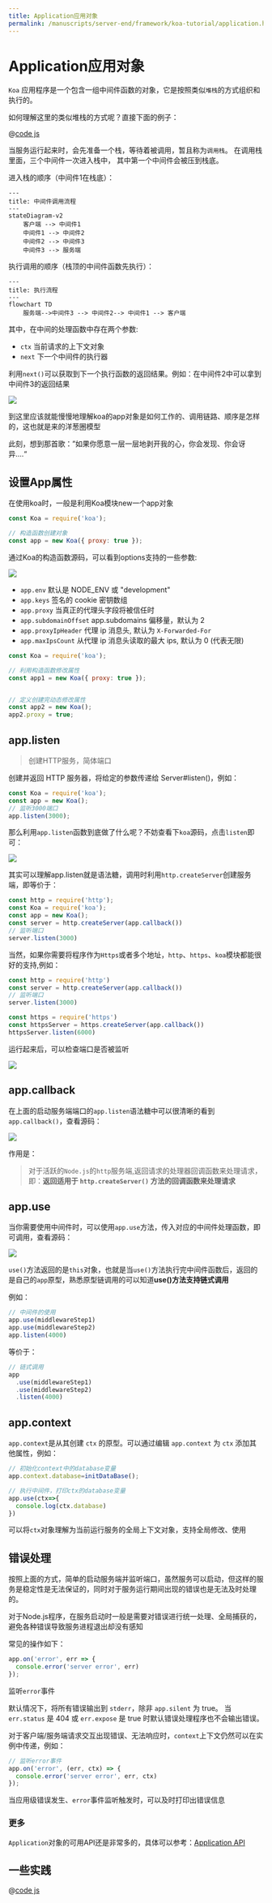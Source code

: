 ```yaml
---
title: Application应用对象
permalink: /manuscripts/server-end/framework/koa-tutorial/application.html
---
```


# Application应用对象

`Koa` 应用程序是一个包含一组中间件函数的对象，它是按照类似`堆栈`的方式组织和执行的。

如何理解这里的类似堆栈的方式呢？直接下面的例子：

@[code js](@code/koa/koa-run-sort.js)

当服务运行起来时，会先准备一个栈，等待着被调用，暂且称为`调用栈`。 在调用栈里面，三个中间件一次进入栈中，
其中第一个中间件会被压到栈底。

进入栈的顺序（中间件1在栈底）：

```mermaid
---
title: 中间件调用流程
---
stateDiagram-v2
    客户端 --> 中间件1
    中间件1 --> 中间件2
    中间件2 --> 中间件3
    中间件3 --> 服务端
```

执行调用的顺序（栈顶的中间件函数先执行）：

```mermaid
---
title: 执行流程
---
flowchart TD
    服务端-->中间件3 --> 中间件2--> 中间件1 --> 客户端
```

其中，在中间的处理函数中存在两个参数:

- `ctx` 当前请求的上下文对象
- `next` 下一个中间件的执行器

利用`next()`可以获取到下一个执行函数的返回结果。例如：在中间件2中可以拿到中间件3的返回结果

![](../images/koa-run-sort.png)

到这里应该就能慢慢地理解koa的app对象是如何工作的、调用链路、顺序是怎样的，这也就是来的洋葱圈模型

此刻，想到那首歌：”如果你愿意一层一层地剥开我的心，你会发现、你会讶异....“

## 设置App属性

在使用koa时，一般是利用Koa模块new一个app对象

```js
const Koa = require('koa');

// 构造函数创建对象
const app = new Koa({ proxy: true });
```

通过Koa的构造函数源码，可以看到options支持的一些参数:

![](../images/koa-constructor.png)

- `app.env` 默认是 NODE_ENV 或 "development"
- `app.keys` 签名的 cookie 密钥数组
- `app.proxy` 当真正的代理头字段将被信任时
- `app.subdomainOffset` app.subdomains 偏移量，默认为 2
- `app.proxyIpHeader` 代理 ip 消息头, 默认为 `X-Forwarded-For`
- `app.maxIpsCount` 从代理 ip 消息头读取的最大 ips, 默认为 0 (代表无限)

```js
const Koa = require('koa');

// 利用构造函数修改属性
const app1 = new Koa({ proxy: true });


// 定义创建完动态修改属性
const app2 = new Koa();
app2.proxy = true;
```

## app.listen

> 创建HTTP服务，简体端口

创建并返回 HTTP 服务器，将给定的参数传递给 Server#listen()，例如：

```js
const Koa = require('koa');
const app = new Koa();
// 监听3000端口
app.listen(3000);
```

那么利用`app.listen`函数到底做了什么呢？不妨查看下`koa`源码，点击`listen`即可：

![](../images/app-listen.png)

其实可以理解app.listen就是语法糖，调用时利用`http.createServer`创建服务端，即等价于：

```js
const http = require('http');
const Koa = require('koa');
const app = new Koa();
const server = http.createServer(app.callback())
// 监听端口
server.listen(3000)
```

当然，如果你需要将程序作为`Https`或者多个地址，`http`、`https`、`koa`模块都能很好的支持,例如：

```js
const http = require('http')
const server = http.createServer(app.callback())
// 监听端口
server.listen(3000)

const https = require('https')
const httpsServer = https.createServer(app.callback())
httpsServer.listen(6000)
```

运行起来后，可以检查端口是否被监听

![](../images/app-listen-port.png)

## app.callback

在上面的启动服务端端口的`app.listen`语法糖中可以很清晰的看到`app.callback()`，查看源码：

![](../images/app-callback.png)

作用是：

> 对于活跃的`Node.js`的`http`服务端,返回请求的处理器回调函数来处理请求，即：**返回适用于 `http.createServer()` 方法的回调函数来处理请求**

## app.use

当你需要使用中间件时，可以使用`app.use`方法，传入对应的中间件处理函数，即可调用，查看源码：

![](../images/app-use.png)

`use()`方法返回的是`this`对象，也就是当`use()`方法执行完中间件函数后，返回的是自己的`app`原型，熟悉原型链调用的可以知道**use()方法支持链式调用**

例如：

```js
// 中间件的使用
app.use(middlewareStep1)
app.use(middlewareStep2)
app.listen(4000)
```

等价于：

```js
// 链式调用
app
  .use(middlewareStep1)
  .use(middlewareStep2)
  .listen(4000)
```

## app.context

`app.context`是从其创建 `ctx` 的原型。可以通过编辑 `app.context` 为 `ctx` 添加其他属性，例如：

```js
// 初始化context中的database变量
app.context.database=initDataBase();

// 执行中间件，打印ctx的database变量
app.use(ctx=>{
  console.log(ctx.database)
})
```

可以将`ctx`对象理解为当前运行服务的全局上下文对象，支持全局修改、使用

## 错误处理

按照上面的方式，简单的启动服务端并监听端口，虽然服务可以启动，但这样的服务是稳定性是无法保证的，同时对于服务运行期间出现的错误也是无法及时处理的。

对于Node.js程序，在服务启动时一般是需要对错误进行统一处理、全局捕获的，避免各种错误导致服务进程退出却没有感知

常见的操作如下：

```js
app.on('error', err => {
  console.error('server error', err)
});
```

监听`error`事件

默认情况下，将所有错误输出到 `stderr`，除非 `app.silent` 为 true。
当 `err.status` 是 404 或 `err.expose` 是 true 时默认错误处理程序也不会输出错误。

对于客户端/服务端请求交互出现错误、无法响应时，`context`上下文仍然可以在实例中传递，例如：

```js
// 监听error事件
app.on('error', (err, ctx) => {
  console.error('server error', err, ctx)
});
```

当应用级错误发生、`error`事件监听触发时，可以及时打印出错误信息

### 更多

`Application`对象的可用API还是非常多的，具体可以参考：[Application API](https://github.com/koajs/koa/blob/master/lib/application.js)

## 一些实践

@[code js](@code/koa/koa-app.js)
